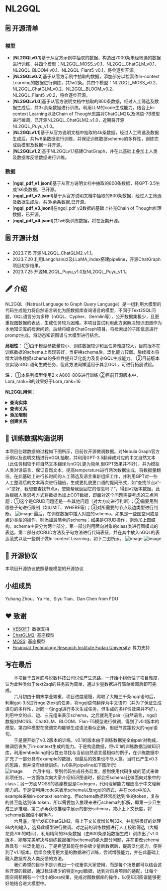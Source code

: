 # NL2GQL

## :spiral_notepad: 开源清单

### 模型

- [**NL2GQLv0.1**]基于从官方示例中抽取的数据，构造出7000条未经筛选的数据进行训练，共四个模型：NL2GQL_MOSS_v0.1、NL2GQL_ChatGLM_v0.1、NL2GQL_BLOOM_v0.1、NL2GQL_Flant5_v0.1，将会逐步开源。
- [**NL2GQLv0.2**]基于从官方示例中抽取的数据，添加部分以检索作In-context Learning的数据进行训练，共1w2条。共四个模型：NL2GQL_MOSS_v0.2、NL2GQL_ChatGLM_v0.2、NL2GQL_BLOOM_v0.2、NL2GQL_Flant5_v0.2，将会逐步开源。
- [**NL2GQLv1.0**]基于从官方说明文档中抽取的800条数据，经过人工筛选及数据生成后，共3k余条数据进行训练。利用LLM的code生成能力，结合上In-context Learning以及Chain of Thought思路对ChatGLM2以及浦语-7B模型进行微调，已开源NL2GQL_ChatGLM2_v1.0，近期将开源NL2GQL_Puyu_v1.0。
- [**NL2GQLv1.1**]基于从官方说明文档中抽取的4k条数据，经过人工筛选及数据生成后，共1w6条数据进行训练，并保证训练数据schema的多样性，训练完成后模型及数据一并开源。
- [**NL2GQLv1.2**]基于NL2GQLv1.1搭建ChatGraph，并在此基础上叠加上人类及数据库反馈数据进行训练。

### 数据

- [**ngql_pdf_v1.jsonl**]基于从官方说明文档中抽取的800条数据，经GPT-3.5生成1k6条数据，已开源。
- [**ngql_pdf_v2.jsonl**]基于从官方说明文档中抽取的800条数据，经过人工筛选及数据生成后，共3k余条数据,已开源。
- [**ngql_pdf_v3.jsonl**]在ngql_pdf_v2数据的基础上补充Chain of Thought推理数据，已开源。
- [**ngql_pdf_v4.jsonl**]共1w6条训练数据，将在近期开源。

## :spiral_notepad: 开源计划

- 2023.7.15 开源NL2GQL_ChatGLM2_v1.1。
- 2023.7.20 利用Langchain以及LLaMA_Index搭建pipeline，开源ChatGraph项目初步结果。
- 2023.7.25 开源NL2GQL_Puyu_v1.0及NL2GQL_Puyu_v1.1。

## :fountain_pen: 介绍

NL2GQL（Natrual Language to Graph Query Language）是一组利用大模型的代码生成能力将自然语言转化为图数据库查询语言的模型，不同于Text2SQL问题，GQL语言分为多种（nGQL、Cypher、Germlin等），公开数据集极少，且更重视图数据的表达，生成任务较为困难。本项目尝试利用此方案解决知识图谱作为本地知识库的检索问题，后续将结合ChatGraph项目，将检索出的子图信息进行prompt生成，将动态知识图谱与大模型进行结合。

**局限性**：
①由于模型参数量较小、训练数据较少和且任务难度较大，目前版本在训练数据的schema上表现较好，当更换schema后，泛化能力较弱。后续版本将增大训练数据schema的多样性提升泛化能力及复杂GQL生成能力。
②目前版本仅实现nGQL语句生成任务，但此方法同样适用于其余GQL，可进行拓展试验。

**注**：
①本系列模型使用2 x A800-80G进行训练
②目前开源版本中，Lora_rank=8的效果好于Lora_rank=16

**NL2GQL用例**：

<details><summary><b>查询实体</b></summary>

![image](https://github.com/zhiqix/NL2GQL/blob/main/image/image1.png)

</details>

<details><summary><b>查询关系</b></summary>

![image](https://github.com/zhiqix/NL2GQL/blob/main/image/image2.png)

</details>

<details><summary><b>添加限制</b></summary>

![image](https://github.com/zhiqix/NL2GQL/blob/main/image/image3.png)
</details>

<details><summary><b>创建关系</b></summary>

![image](https://github.com/zhiqix/NL2GQL/blob/main/image/image4.png)

</details>

## :page_with_curl: 训练数据构造说明

本项目创建数据的过程如下图所示，目前仅开源微调数据。对Nebula Graph官方示例以及说明文档进行nGQL抽取，并利用GPT-3.5翻译成对应的中文自然文本（此任务相较于将自然文本翻译为nGQL更为简单,但GPT效果并不好），并为模拟人类对话语言、保证自然文本，提高temperature进行两次数据生成，将数据量翻倍。在此基础上进行长时间的人工筛选及语言重新组织工作，并利用GPT对一些人工整理后的文本再次进行翻倍，生成更礼貌更口语的提问形式，如“查找节点a”-->“您好，我想要查找节点a，您能帮我返回它的信息吗？”，得到v2版本数据。此后根据人类思考方式将数据添加上COT数据，即面对这个问题需要考虑的三点问题：①这个是CRUD问题还是一些其他问题（对大方向进行判断）；②需要用到哪些子句进行限制（如LIMIT、WHERE等）；③对所需要的节点及边类型进行判断。
![image](https://github.com/zhiqix/NL2GQL/blob/main/image/data_build.png)
最后，在训练数据中插入对应的schema，如果是一些图空间或是点边类型的操作，则添加最简单的schema；如果是CRUD操作，则添加上图结构。schema主要分为两个部分，第一部分利用面向对象的class类进行图模式的表达，第二部分对CRUD方法及子句方法进行代码表征，并在其中放入nGQL的表达范式以及一些例子做In-context Learning，如下二图所示。
![image](https://github.com/zhiqix/NL2GQL/blob/main/image/schema1.png)
![image](https://github.com/zhiqix/NL2GQL/blob/main/image/schema2.png)

## :page_with_curl: 开源协议

本项目开源协议依照基座模型的开源协议

## 小组成员

Yuhang Zhou、Yu He、Siyu Tian、Dan Chen from FDU

## :heart: 致谢

- [VESOFT](https://github.com/vesoft-inc): 数据支持
- [ChatGLM2](https://github.com/THUDM/ChatGLM2-6B): 基座模型
- [MOSS](https://github.com/OpenLMLab/MOSS): 基座模型
- [Financial Technology Research Institute,Fudan University](https://cs.fudan.edu.cn/): 算力支持

## 写在最后

&emsp;&emsp;本项目于五月底与悦数科技公司讨论产生思路，一开始小组低估了项目难度，认为此种类似于text2sql的任务较为简单，通过少量数据进行简单微调后即可完成。  
&emsp;&emsp;六月初由于期末学业繁重，项目进度缓慢，爬取了大概三千条ngql语句后，利用gpt-3.5进行ngql2text的任务，将ngql语句翻译为中文语句（并为了保证生成语句的多样性，对同一句ngql进行多次生成任务，但生成的多样性效果并不好），利用中文的点、边、三元组来表示schema，之后就利用pair（自然语言，ngql）数据对MOSS、ChatGLM、BLOOM、Flan-T5模型进行微调，得到了v0.1版本的模型。第四种模型在微调完均能够生成语法看似正确，但细节差距较大的ngql语句。  
&emsp;&emsp;于是便开始了v0.2版本的训练，v0.1的版本由于训练数据完全由pair对构成，微调后丧失了in-context生成的能力。于是构造数据，将v0.1的训练数据当做知识库，利用embedding相似性去寻找与当前自然语言最相似的例子，在训练数据中扩充了一部分具有example的数据，但最后的效果也不尽人意。当时已产生v0.3的思路，但并没有继续训练。(v0系列pipeline如下图所示)  
![image](https://github.com/zhiqix/NL2GQL/blob/main/image/v0_pipeline.png)
&emsp;&emsp;六月中旬，受到代码生成任务启发，想到使用代码生成的范式来做此项任务。一方面每次向大家介绍知识图谱时，都会把schema比做面向对象中的class；另一方面MOSS的基座模型是Codegen，代码理解能力理应高于中文理解能力的。于是便利用code来表示schema以及ngql的范式，并在code中加入example来做in-context learning。但schema数据经常能达到4k的token，复杂的甚至能达到6k token，所以需要加入推理来进行schema的拆解，即第一步只生成三步推理，第二步再获取推理中展示的部分schema，减小上下文长度，将schema数据缩小到1k内。  
&emsp;&emsp;六月底，清华发布ChatGLM2，将上下文长度增长到32k，并能够很好的处理8k内的输入，选择此模型进行微调。对之前的训练数据进行人工校验筛选（大概花费70h的时间），利用精简的3k条数据（由800条原始数据生成）训练出了v1.0版本，能够完美解决与训练数据相同schema的绝大部分问题，并在更改schema后具有一些泛化能力，于是希望其能在参杂极少量新数据后，提高泛化能力，便得到了v1.1版本。后续会使用更大量的数据进行训练，尝试增强能力，并在此基础上融入数据库及人类反馈的方法。  
&emsp;&emsp;我们希望的目标不是训练出一个权重供大家使用，而是每个场景都可以结合这些开源的数据，通过标注极少的特定ngql数据，达到对自身项目的适配，让每个图空间都拥有一个很小的lora权重，完成对图数据库的操作，以便知识图谱能够更好地结合进大模型中。  
